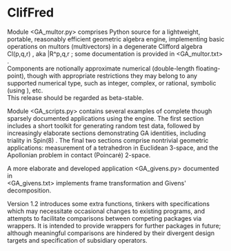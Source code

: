 # ClifFred

  Module  <GA_multor.py>  comprises Python source for a lightweight, portable, 
reasonably efficient geometric algebra engine, implementing basic operations 
on multors (multivectors) in a degenerate Clifford algebra  Cl(p,q,r) , 
aka  |R^p,q,r ; some documentation is provided in  <GA_multor.txt> .  
Components are notionally approximate numerical (double-length floating-point), 
though with appropriate restrictions they may belong to any supported numerical 
type, such as integer, complex, or rational, symbolic (using <SymPy>), etc.  
This release should be regarded as beta-stable. 

  Module  <GA_scripts.py>  contains several examples of complete though 
sparsely documented applications using the engine.  The first section includes 
a short toolkit for generating random test data, followed by increasingly 
elaborate sections demonstrating GA identities, including triality in  Spin(8) . 
The final two sections comprise nontrivial geometric applications: measurement 
of a tetrahedron in Euclidean 3-space, and the Apollonian problem in contact 
(Poincaré) 2-space. 
 
A more elaborate and developed application  <GA_givens.py>  documented in  
<GA_givens.txt>  implements frame transformation and Givens' decomposition. 

  Version 1.2 introduces some extra functions, tinkers with specifications 
which may necessitate occasional changes to existing programs, and attempts 
to facilitate comparisons between competing packages via wrappers. 
It is intended to provide wrappers for further packages in future; 
although meaningful comparisons are hindered by their divergent design 
targets and specification of subsidiary operators. 

